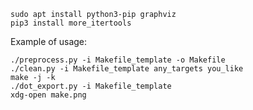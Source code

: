     sudo apt install python3-pip graphviz
    pip3 install more_itertools

Example of usage:

    ./preprocess.py -i Makefile_template -o Makefile
    ./clean.py -i Makefile_template any_targets you_like
    make -j -k
    ./dot_export.py -i Makefile_template
    xdg-open make.png

